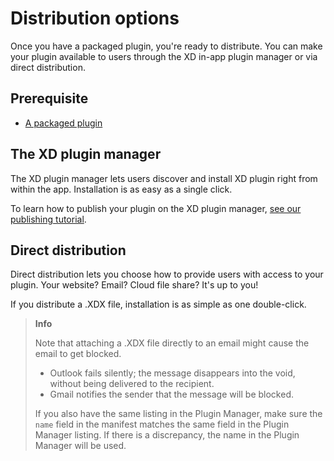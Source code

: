 # Distribution options

Once you have a packaged plugin, you're ready to distribute. You can make your plugin available to users through the XD in-app plugin manager or via direct distribution.

## Prerequisite

- [A packaged plugin](/distribution/packaging-your-plugin/)

## The XD plugin manager

The XD plugin manager lets users discover and install XD plugin right from within the app. Installation is as easy as a single click.

To learn how to publish your plugin on the XD plugin manager, [see our publishing tutorial](/distribution/submission-checklist/).

## Direct distribution

Direct distribution lets you choose how to provide users with access to your plugin. Your website? Email? Cloud file share? It's up to you!

If you distribute a .XDX file, installation is as simple as one double-click.

> **Info**
>
> Note that attaching a .XDX file directly to an email might cause the email to get blocked.
>
> - Outlook fails silently; the message disappears into the void, without being delivered to the recipient.
> - Gmail notifies the sender that the message will be blocked.
>
> If you also have the same listing in the Plugin Manager, make sure the `name` field in the manifest matches the same field in the Plugin Manager listing. If there is a discrepancy, the name in the Plugin Manager will be used.
